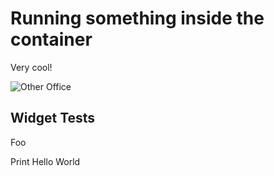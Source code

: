 # Running something inside the container

Very cool!

![Other Office](../source.gif)

## Widget Tests

Foo

<x-text file="/test.txt" />

<x-image file="/image.png" />

<x-button command="echo Hello World">Print Hello World</x-button>

<x-editor type="text" file="/test.txt" />

<x-terminal working-directory="/" />
